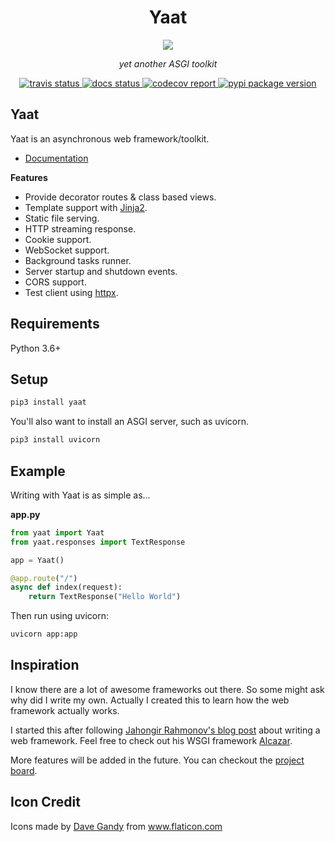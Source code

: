 <h1 align="center">Yaat</h1>  

<p align="center">
    <img src="https://avatars0.githubusercontent.com/u/62506028?s=200&v=4">
</p>

<p align="center"><i>yet another ASGI toolkit</i></p>

<p align="center">
    <a href="https://travis-ci.org/github/yaat-project/yaat">
        <img src="https://travis-ci.org/yaat-project/yaat.svg?branch=master" alt="travis status"/>
    </a>
    <a href='https://yaat.readthedocs.io/en/latest/?badge=latest'>
        <img src='https://readthedocs.org/projects/yaat/badge/?version=latest' alt='docs status' />
    </a>
    <a href="https://codecov.io/gh/yaat-project/yaat/">
        <img src="https://codecov.io/gh/yaat-project/yaat/branch/master/graph/badge.svg" alt="codecov report"/>
    </a>
    <a href="https://pypi.org/project/yaat/">
        <img src="https://badge.fury.io/py/yaat.svg" alt="pypi package version"/>
    </a>
</p>

## Yaat

Yaat is an asynchronous web framework/toolkit.

- [Documentation](https://yaat.readthedocs.io/)

**Features**  

- Provide decorator routes & class based views.
- Template support with [Jinja2](https://jinja.palletsprojects.com/).
- Static file serving.
- HTTP streaming response.
- Cookie support.
- WebSocket support.
- Background tasks runner.
- Server startup and shutdown events.
- CORS support.
- Test client using [httpx](https://www.python-httpx.org/).

## Requirements

Python 3.6+

## Setup

```bash
pip3 install yaat
```

You'll also want to install an ASGI server, such as uvicorn.

```bash
pip3 install uvicorn
```

## Example

Writing with Yaat is as simple as...

**app.py**

```python
from yaat import Yaat
from yaat.responses import TextResponse

app = Yaat()

@app.route("/")
async def index(request):
    return TextResponse("Hello World")
```

Then run using uvicorn:

```bash
uvicorn app:app
```

## Inspiration

I know there are a lot of awesome frameworks out there. So some might ask why did I write my own. Actually I created this to learn how the web framework actually works.

I started this after following [Jahongir Rahmonov's blog post](https://rahmonov.me/posts/write-python-framework-part-one/) about writing a web framework. Feel free to check out his WSGI framework [Alcazar](https://github.com/rahmonov/alcazar).

More features will be added in the future. You can checkout the [project board](https://github.com/yaat-project/yaat/projects/1).


## Icon Credit

Icons made by <a href="https://www.flaticon.com/authors/dave-gandy" title="Dave Gandy">Dave Gandy</a> from <a href="https://www.flaticon.com/" title="Flaticon">www.flaticon.com</a>
